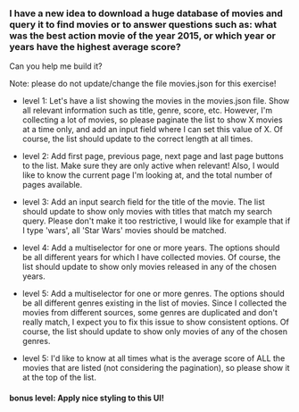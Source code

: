 ### I have a new idea to download a huge database of movies and query it to find movies or to answer questions such as: what was the best action movie of the year 2015, or which year or years have the highest average score?

Can you help me build it?

Note: please do not update/change the file movies.json for this exercise!

* level 1: Let's have a list showing the movies in the movies.json file. Show all relevant information such as title, genre, score, etc. However, I'm collecting a lot of movies, so please paginate the list to show X movies at a time only, and add an input field where I can set this value of X. Of course, the list should update to the correct length at all times.

* level 2: Add first page, previous page, next page and last page buttons to the list. Make sure they are only active when relevant! Also, I would like to know the current page I'm looking at, and the total number of pages available.

* level 3: Add an input search field for the title of the movie. The list should update to show only movies with titles that match my search query. Please don't make it too restrictive, I would like for example that if I type 'wars', all 'Star Wars' movies should be matched.

* level 4: Add a multiselector for one or more years. The options should be all different years for which I have collected movies. Of course, the list should update to show only movies released in any of the chosen years.

* level 5: Add a multiselector for one or more genres. The options should be all different genres existing in the list of movies. Since I collected the movies from different sources, some genres are duplicated and don't really match, I expect you to fix this issue to show consistent options. Of course, the list should update to show only movies of any of the chosen genres.

* level 5: I'd like to know at all times what is the average score of ALL the movies that are listed (not considering the pagination), so please show it at the top of the list.


#### bonus level: Apply nice styling to this UI!